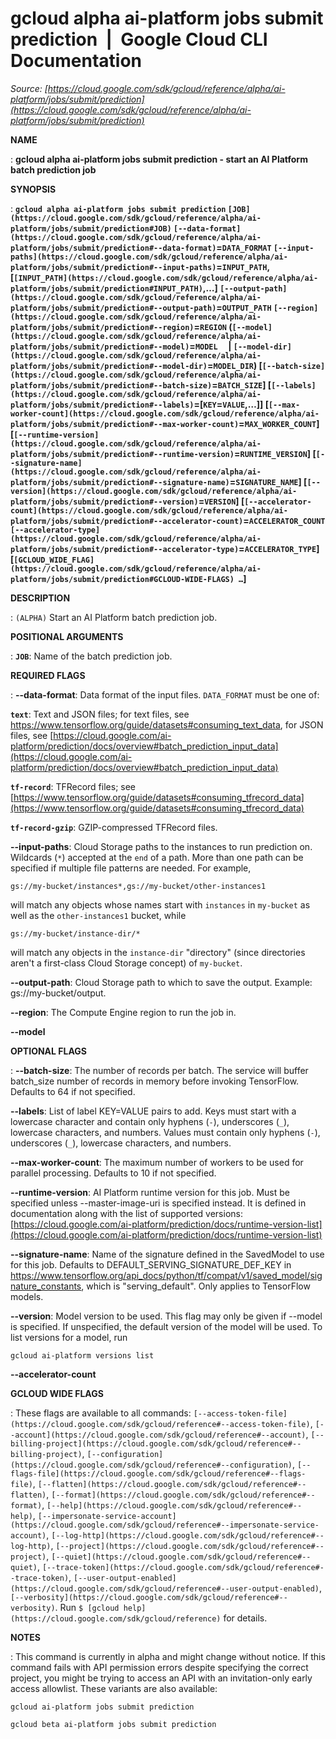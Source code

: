# gcloud alpha ai-platform jobs submit prediction  |  Google Cloud CLI Documentation

*Source: [https://cloud.google.com/sdk/gcloud/reference/alpha/ai-platform/jobs/submit/prediction](https://cloud.google.com/sdk/gcloud/reference/alpha/ai-platform/jobs/submit/prediction)*

**NAME**

: **gcloud alpha ai-platform jobs submit prediction - start an AI Platform batch prediction job**

**SYNOPSIS**

: **`gcloud alpha ai-platform jobs submit prediction` `[JOB](https://cloud.google.com/sdk/gcloud/reference/alpha/ai-platform/jobs/submit/prediction#JOB)` `[--data-format](https://cloud.google.com/sdk/gcloud/reference/alpha/ai-platform/jobs/submit/prediction#--data-format)`=`DATA_FORMAT` `[--input-paths](https://cloud.google.com/sdk/gcloud/reference/alpha/ai-platform/jobs/submit/prediction#--input-paths)`=`INPUT_PATH`,[`[INPUT_PATH](https://cloud.google.com/sdk/gcloud/reference/alpha/ai-platform/jobs/submit/prediction#INPUT_PATH)`,…] `[--output-path](https://cloud.google.com/sdk/gcloud/reference/alpha/ai-platform/jobs/submit/prediction#--output-path)`=`OUTPUT_PATH` `[--region](https://cloud.google.com/sdk/gcloud/reference/alpha/ai-platform/jobs/submit/prediction#--region)`=`REGION` (`[--model](https://cloud.google.com/sdk/gcloud/reference/alpha/ai-platform/jobs/submit/prediction#--model)`=`MODEL`     | `[--model-dir](https://cloud.google.com/sdk/gcloud/reference/alpha/ai-platform/jobs/submit/prediction#--model-dir)`=`MODEL_DIR`) [`[--batch-size](https://cloud.google.com/sdk/gcloud/reference/alpha/ai-platform/jobs/submit/prediction#--batch-size)`=`BATCH_SIZE`] [`[--labels](https://cloud.google.com/sdk/gcloud/reference/alpha/ai-platform/jobs/submit/prediction#--labels)`=[`KEY`=`VALUE`,…]] [`[--max-worker-count](https://cloud.google.com/sdk/gcloud/reference/alpha/ai-platform/jobs/submit/prediction#--max-worker-count)`=`MAX_WORKER_COUNT`] [`[--runtime-version](https://cloud.google.com/sdk/gcloud/reference/alpha/ai-platform/jobs/submit/prediction#--runtime-version)`=`RUNTIME_VERSION`] [`[--signature-name](https://cloud.google.com/sdk/gcloud/reference/alpha/ai-platform/jobs/submit/prediction#--signature-name)`=`SIGNATURE_NAME`] [`[--version](https://cloud.google.com/sdk/gcloud/reference/alpha/ai-platform/jobs/submit/prediction#--version)`=`VERSION`] [`[--accelerator-count](https://cloud.google.com/sdk/gcloud/reference/alpha/ai-platform/jobs/submit/prediction#--accelerator-count)`=`ACCELERATOR_COUNT` `[--accelerator-type](https://cloud.google.com/sdk/gcloud/reference/alpha/ai-platform/jobs/submit/prediction#--accelerator-type)`=`ACCELERATOR_TYPE`] [`[GCLOUD_WIDE_FLAG](https://cloud.google.com/sdk/gcloud/reference/alpha/ai-platform/jobs/submit/prediction#GCLOUD-WIDE-FLAGS) …`]**

**DESCRIPTION**

: `(ALPHA)` Start an AI Platform batch prediction job.

**POSITIONAL ARGUMENTS**

: **`JOB`**:
Name of the batch prediction job.

**REQUIRED FLAGS**

: **--data-format**:
Data format of the input files. `DATA_FORMAT` must be one
of:

**`text`**:
Text and JSON files; for text files, see
https://www.tensorflow.org/guide/datasets#consuming_text_data, for JSON files,
see [https://cloud.google.com/ai-platform/prediction/docs/overview#batch_prediction_input_data](https://cloud.google.com/ai-platform/prediction/docs/overview#batch_prediction_input_data)

**`tf-record`**:
TFRecord files; see [https://www.tensorflow.org/guide/datasets#consuming_tfrecord_data](https://www.tensorflow.org/guide/datasets#consuming_tfrecord_data)

**`tf-record-gzip`**:
GZIP-compressed TFRecord files.

**--input-paths**:
Cloud Storage paths to the instances to run prediction on.
Wildcards (`*`) accepted at the `end` of a path. More than
one path can be specified if multiple file patterns are needed. For example,

```
gs://my-bucket/instances*,gs://my-bucket/other-instances1
```

will match any objects whose names start with `instances` in
`my-bucket` as well as the `other-instances1` bucket,
while

```
gs://my-bucket/instance-dir/*
```

will match any objects in the `instance-dir` "directory" (since
directories aren't a first-class Cloud Storage concept) of
`my-bucket`.

**--output-path**:
Cloud Storage path to which to save the output. Example: gs://my-bucket/output.

**--region**:
The Compute Engine region to run the job in.

**--model**

**OPTIONAL FLAGS**

: **--batch-size**:
The number of records per batch. The service will buffer batch_size number of
records in memory before invoking TensorFlow. Defaults to 64 if not specified.

**--labels**:
List of label KEY=VALUE pairs to add.
Keys must start with a lowercase character and contain only hyphens
(`-`), underscores (`_`), lowercase characters, and
numbers. Values must contain only hyphens (`-`), underscores
(`_`), lowercase characters, and numbers.

**--max-worker-count**:
The maximum number of workers to be used for parallel processing. Defaults to 10
if not specified.

**--runtime-version**:
AI Platform runtime version for this job. Must be specified unless
--master-image-uri is specified instead. It is defined in documentation along
with the list of supported versions: [https://cloud.google.com/ai-platform/prediction/docs/runtime-version-list](https://cloud.google.com/ai-platform/prediction/docs/runtime-version-list)

**--signature-name**:
Name of the signature defined in the SavedModel to use for this job. Defaults to
DEFAULT_SERVING_SIGNATURE_DEF_KEY in
https://www.tensorflow.org/api_docs/python/tf/compat/v1/saved_model/signature_constants,
which is "serving_default". Only applies to TensorFlow models.

**--version**:
Model version to be used.
This flag may only be given if --model is specified. If unspecified, the default
version of the model will be used. To list versions for a model, run

```
gcloud ai-platform versions list
```

**--accelerator-count**

**GCLOUD WIDE FLAGS**

: These flags are available to all commands: `[--access-token-file](https://cloud.google.com/sdk/gcloud/reference#--access-token-file)`,
`[--account](https://cloud.google.com/sdk/gcloud/reference#--account)`, `[--billing-project](https://cloud.google.com/sdk/gcloud/reference#--billing-project)`,
`[--configuration](https://cloud.google.com/sdk/gcloud/reference#--configuration)`,
`[--flags-file](https://cloud.google.com/sdk/gcloud/reference#--flags-file)`,
`[--flatten](https://cloud.google.com/sdk/gcloud/reference#--flatten)`, `[--format](https://cloud.google.com/sdk/gcloud/reference#--format)`, `[--help](https://cloud.google.com/sdk/gcloud/reference#--help)`, `[--impersonate-service-account](https://cloud.google.com/sdk/gcloud/reference#--impersonate-service-account)`,
`[--log-http](https://cloud.google.com/sdk/gcloud/reference#--log-http)`,
`[--project](https://cloud.google.com/sdk/gcloud/reference#--project)`, `[--quiet](https://cloud.google.com/sdk/gcloud/reference#--quiet)`, `[--trace-token](https://cloud.google.com/sdk/gcloud/reference#--trace-token)`, `[--user-output-enabled](https://cloud.google.com/sdk/gcloud/reference#--user-output-enabled)`,
`[--verbosity](https://cloud.google.com/sdk/gcloud/reference#--verbosity)`.
Run `$ [gcloud help](https://cloud.google.com/sdk/gcloud/reference)` for details.

**NOTES**

: This command is currently in alpha and might change without notice. If this
command fails with API permission errors despite specifying the correct project,
you might be trying to access an API with an invitation-only early access
allowlist. These variants are also available:

```
gcloud ai-platform jobs submit prediction
```

```
gcloud beta ai-platform jobs submit prediction
```